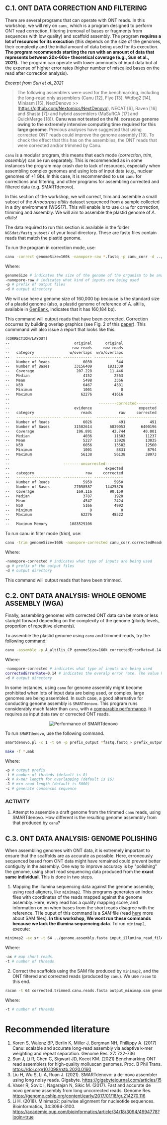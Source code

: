 ## C.1. ONT DATA CORRECTION AND FILTERING

There are several programs that can operate with ONT reads. In this workshop, we will rely on `canu`, which is a program designed to perform ONT read correction, filtering (removal of bases or fragments from sequences with low quality) and scaffold assembly. The program **requires a lot of resources for its execution** (this depends on the size of the genomes, their complexity and the initial amount of data being used for its execution. **The program recommends starting the run with an amount of data that represents between 20x-60x+ theoretical coverage (e.g., Sun et al., 2021).** The program can operate with lower ammounts of input data but at the expense of higher error rates (higher number of miscalled bases on the read after correction analysis).

*Excerpt from Sun et al.,2021* 
>The following assemblers were used for the benchmarking, including the long-read only assemblers (Canu [12], Flye [13], Wtdbg2 [14], Miniasm [15], NextDenovo >>(https://github.com/Nextomics/NextDenovo), NECAT [6], Raven [16] and Shasta [7]) and hybrid assemblers (MaSuRCA [17] and QuickMerge [18]). **Canu was not tested on the M. coruscus genome owing to the extremely intensive computing time required for this large genome**. Previous analyses have suggested that using corrected ONT reads could improve the genome assembly [19]. To check the effect that this has on the assemblies, the ONT reads that were corrected and/or trimmed by Canu.

`canu` is a modular program, this means that each mode (_correction_, _trim_, _assembly_) can be run separately. This is recommended as in some instances the program may crash due to lack of resources, especially when assembling complex genomes and using lots of input data (e.g., nuclear genomes of +1 Gb). In this case, it is recommended to use `canu` for corrections and filtering, and other programs for assembling corrected and filtered data (e.g. SMARTdenovo). 

In this section of the workshop, we will correct, trim and assemble a small subset of the _Artocarpus altilis_ dataset sequenced from a sample collected in a dry environment (WGS17). This will enable is to use `canu` for correction, trimming and assembly. We will aim to assemble the plastid genome of _A. altilis_!

The data required to run this section is available in the folder `NGSdat/fastq_subset/` of your local directory. These are fastq files contain reads that match the plastid genome.

To run the program in correction mode, use:

```bash
canu -correct genomeSize=160k -nanopore-raw *.fastq -p canu_corr -d ../canu_corr/
```

Where:
```bash
genomeSize # indicates the size of the genome of the organism to be analysed (in Mb, Gb, or Kb)
-nanopore-raw # indicates what kind of inputs are being used
-p # prefix of output files
-d # output directory
```

We will use here a genome size of 160,000 bp because is the standard size of a plastid genome (also, a plastid genome of reference of A. altilis, available in [GenBank](https://www.ncbi.nlm.nih.gov/nucleotide/NC_059002.1), indicates that it has 160,184 bp).

This command will output reads that have been corrected. Correction occurres by building overlap graphics (see Fig. 2 of this [paper](https://genome.cshlp.org/content/27/5/722/F2.expansion.html)). This commmand will also issue a report that looks like this:

```bash
[CORRECTION/LAYOUT]
--                             original      original
--                            raw reads     raw reads
--   category                w/overlaps  w/o/overlaps
--   -------------------- ------------- -------------
--   Number of Reads               6030           544
--   Number of Bases           33156409       1831339
--   Coverage                   207.228        11.446
--   Median                        4152          2563
--   Mean                          5498          3366
--   N50                           6467          4381
--   Minimum                       1001             0
--   Maximum                      62276         41616
--   
--                                        --------corrected---------  ----------rescued----------
--                             evidence                     expected                     expected
--   category                     reads            raw     corrected            raw     corrected
--   -------------------- -------------  ------------- -------------  ------------- -------------
--   Number of Reads               6026            491           491            133           133
--   Number of Bases           31502614        6839053       6400196        1090108        291738
--   Coverage                   196.891         42.744        40.001          6.813         1.823
--   Median                        4036          11603         11237           5348          1914
--   Mean                          5227          13928         13035           8196          2193
--   N50                           6056          13582         12560          12933          2395
--   Minimum                       1001           8831          8794           1523          1036
--   Maximum                      56138          56138         38973          33858          6024
--   
--                        --------uncorrected--------
--                                           expected
--   category                       raw     corrected
--   -------------------- ------------- -------------
--   Number of Reads               5950          5950
--   Number of Bases           27058587      14425376
--   Coverage                   169.116        90.159
--   Median                        3787          1928
--   Mean                          4547          2424
--   N50                           5166          4992
--   Minimum                          0             0
--   Maximum                      62276         48522
--   
--   Maximum Memory          1083529106
```

To run canu in filter mode (_trim_), use:

```bash
canu -trim genomeSize=160k -nanopore-corrected canu_corr.correctedReads.fasta.gz -p canu_trim -d ../canu_trim/
```

Where:
```bash
-nanopore-corrected # indicates what type of inputs are being used
-p # prefix of the output files
-d # output directory
```

This command will output reads that have been trimmed. 

## C.2. ONT DATA ANALYSIS: WHOLE GENOME ASSEMBLY (WGA)

Finally, assembling genomes with corrected ONT data can be more or less staright forward depending on the complexity of the genome (ploidy levels, proportion of repetitive elements).

To assemble the plastid genome using `canu` and trimmed reads, try the following command:

```bash
canu -assemble -p A_altilis_CP genomeSize=160k correctedErrorRate=0.14 -nanopore-corrected canu_trim.trimmedReads.fasta.gz -d ../canu_ass/
```

Where:
```bash
-nanopore-corrected # indicates what type of inputs are being used
correctedErrorRate=0.14 # indicates the overalp error rate. The value here is adequate for corrected nanopore reads.
-d # output directory
```

In some instances, using `canu` for genome assembly might become prohibited when lots of input data are being used, or complex, large genomes are being assembled. In such case, a good alternative for conducting genome assembly is `SMARTdenovo`. This program runs considerably much faster than `canu`, with a [comparable performance](https://gigabytejournal.com/articles/15). It requires as input data raw or corrected ONT reads.

<p align="center">
 <img src="https://github.com/siriusb-nox/ONT-workshop-Oct-2023/blob/main/IMG/Liu_al_2023_Gigabyte_SMARTdenovo.png" alt="Performance of SMARTdenovo"/>
</p>

To run `SMARTdenovo`, use the following command.

```bash
smartdenovo.pl -c 1 -t 64 -p prefix_output *fastq.fastq > prefix_output.mak

make -f *.mak
```

Where:
```bash
-p # output prefix 
-t # number of threads (default is 8)
-k # k-mer length for overlapping (default is 16)
-J # min read length (default is 5000)
-c # generate consensus sequence
```

### ACTIVITY
1. Attempt to assemble a draft genome from the trimmed `canu` reads, using SMARTdenovo. How different is the resulting genome assemnbly from that produced by `canu`?

## C.3. ONT DATA ANALYSIS: GENOME POLISHING
When assembling genomes with ONT data, it is extremely important to ensure that the scaffolds are as accurate as possible. Here, erroneously sequenced based from ONT data might have remained could prevent better contiguity in the assembly. One way to improve accuracy is by "polishing" the genome, using short read sequencing data produced from the **exact same individual**. This is done in two steps. 

1. Mapping the illumina sequencing data against the genome assembly, using read aligners, like `minimap2`. This programs generates an index files with coordinates of the reads mapped against the genome assembly. Here, every read has a quality mapping score, and information on on when bases from the short reads disagree with the reference. THe ouput of this command is a _SAM_ file (read [here](https://en.wikipedia.org/wiki/SAM_(file_format)) more about SAM files). **In this workshop, We wont run these commands because we lack the illumina sequencing data**. To run `minimap2`, execute:

```bash
minimap2 -ax sr -t 64 ../genome.assembly.fasta input_illumina_read_files_R1_001.fastq input_illumina_read_files_R2_002.fastq > output_minimap.sam
```

Where:

```bash
-ax # map short reads. 
-t # number of threads
```

2. Correct the scaffolds using the SAM file produced by `minimap2`, and the ONT filtered and corrected reads (produced by `canu`). We use `racon` to this end.

```bash
racon -t 64 corrected.trimmed.canu.reads.fasta output_minimap.sam genome.assembly.smartdenovo.fasta
```

Where:

```bash
-t # number of threads
```

# Recommended literature
1. Koren S, Walenz BP, Berlin K, Miller J, Bergman NH, Phillippy A. (2017)  Canu: scalable and accurate long-read assembly via adaptive k-mer weighting and repeat separation. Genome Res. 27: 722-736
2. Sun J, Li R, Chen C, Sigwart JD, Kocot KM. (2021) Benchmarking ONT read assemblers for high-quality molluscan genomes. Proc. B Phil Trans. https://doi.org/10.1098/rstb.2020.0160
3. Liu H, Wu S, Li A, Ruan J. (2021). SMARTdenovo: a de-novo assembler using long noisy reads. Gigabyte. https://gigabytejournal.com/articles/15
4. Vaser R, Sovic I, Nagarajan N, Sikic M. (2017). Fast and accurate de novo genome assembly from long uncorrected reads. Genome Res. https://genome.cshlp.org/content/early/2017/01/18/gr.214270.116
5.  Li H. (2018). Minimap2: pairwise alignment for nucleotide sequences. Bioinformatics, 34:3094-3100. https://academic.oup.com/bioinformatics/article/34/18/3094/4994778?login=true

